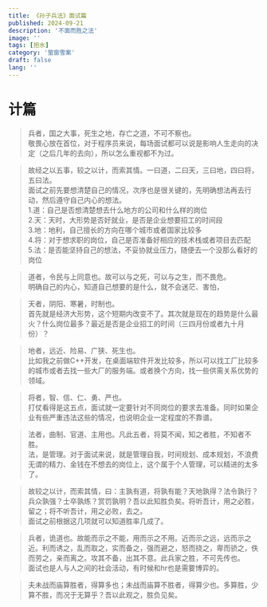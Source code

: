 ```yaml
---
title: 《孙子兵法》面试篇
published: 2024-09-21
description: '不面而胜之法'
image: ''
tags: [担水]
category: '萤窗雪案'
draft: false 
lang: ''
---
```


# 计篇
>兵者，国之大事，死生之地，存亡之道，不可不察也。  
敬畏心放在首位，对于程序员来说，每场面试都可以说是影响人生走向的决定（之后几年的去向），所以怎么重视都不为过。  

>故经之以五事，较之以计，而索其情。一曰道，二曰天，三曰地，四曰将，五曰法。  
面试之前先要想清楚自己的情况，次序也是很关键的，先明确想法再去行动，然后遵守自己内心的想法。  
1.道：自己是否想清楚想去什么地方的公司和什么样的岗位  
2.天：天时，大形势是否好就业，是否是企业想要招工的时间段  
3.地：地利，自己擅长的方向在哪个城市或者国家比较多  
4.将：对于想求职的岗位，自己是否准备好相应的技术栈或者项目去匹配  
5.法：是否能坚持自己的想法，不妥协就业压力，随便去一个没那么看好的岗位  

>道者，令民与上同意也。故可以与之死，可以与之生，而不畏危。  
明确自己的内心，知道自己想要的是什么，就不会迷茫、害怕，  

>天者，阴阳、寒暑，时制也。  
首先就是经济大形势，这个短期内改变不了。其次就是现在的趋势是什么最火？什么岗位最多？最近是否是企业招工的时间（三四月份或者九十月份）？  

>地者，远近、险易、广狭、死生也。  
比如我之前做C++开发，在桌面端软件开发比较多，所以可以找工厂比较多的城市或者去找一些大厂的服务端。或者换个方向，找一些供需关系优势的领域。  
 
>将者，智、信、仁、勇、严也。  
打仗看得是这五点，面试就一定要针对不同岗位的要求去准备。同时如果企业有些严重违法这些的情况，也说明企业一定程度的不靠谱。  

>法者，曲制、官道、主用也。凡此五者，将莫不闻，知之者胜，不知者不胜。  
法，是管理。对于面试来说，就是管理自我，时间规划、成本规划，不浪费无谓的精力、金钱在不想去的岗位上，这个属于个人管理，可以精进的太多了。  

>故较之以计，而索其情，曰：主孰有道，将孰有能？天地孰得？法令孰行？兵众孰强？士卒孰练？赏罚孰明？吾以此知胜负矣。将听吾计，用之必胜，留之；将不听吾计，用之必败，去之。  
面试之前根据这几项就可以知道胜率几成了。  

>兵者，诡道也。故能而示之不能，用而示之不用。近而示之远，远而示之近。利而诱之，乱而取之，实而备之，强而避之，怒而挠之，卑而骄之，佚而劳之，亲而离之。攻其不备，出其不意。此兵家之胜，不可先传也。  
面试也是人与人之间的社会活动，有时候和hr也是需要博弈的。  

>夫未战而庙算胜者，得算多也；未战而庙算不胜者，得算少也。多算胜，少算不胜，而况于无算乎？吾以此观之，胜负见矣。  

